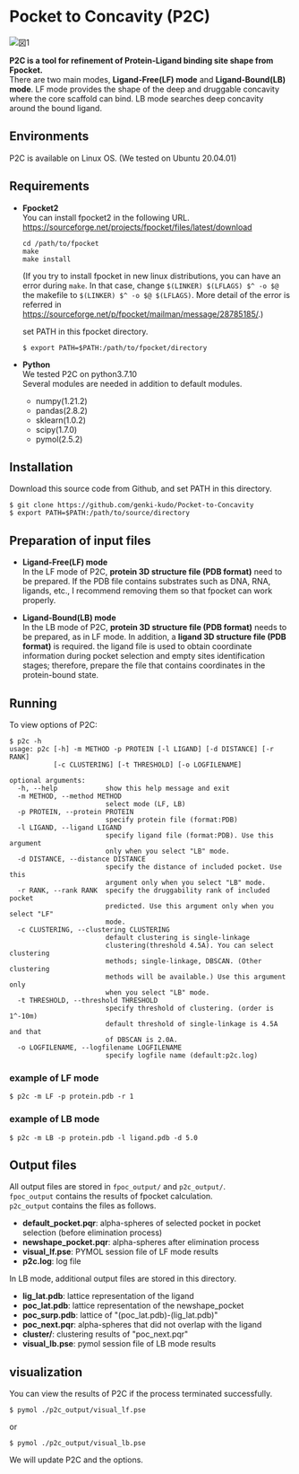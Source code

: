 # Pocket to Concavity (P2C)
![図1](https://user-images.githubusercontent.com/96423408/180365403-939d72f2-3268-4398-8ec7-b33bd0732c14.png)

**P2C is a tool for refinement of Protein-Ligand binding site shape from Fpocket.**  
There are two main modes, **Ligand-Free(LF) mode** and **Ligand-Bound(LB) mode**. LF mode provides the shape of the deep and druggable concavity where the core scaffold can bind. LB mode searches deep concavity around the bound ligand.

## Environments
P2C is available on Linux OS. (We tested on Ubuntu 20.04.01)

## Requirements
* **Fpocket2**  
  You can install fpocket2 in the following URL.
  https://sourceforge.net/projects/fpocket/files/latest/download
  
  ```
  cd /path/to/fpocket
  make
  make install
  ```
  
  (If you try to install fpocket in new linux distributions, you can have an error during ```make```. In that case, change ```$(LINKER) $(LFLAGS) $^ -o $@``` the makefile to ```$(LINKER) $^ -o $@ $(LFLAGS)```. More detail of the error is referred in https://sourceforge.net/p/fpocket/mailman/message/28785185/.)  
  
  set PATH in this fpocket directory.  
  ~~~
  $ export PATH=$PATH:/path/to/fpocket/directory
  ~~~
 
* **Python**  
  We tested P2C on python3.7.10  
  Several modules are needed in addition to default modules.
  * numpy(1.21.2)
  * pandas(2.8.2)
  * sklearn(1.0.2)
  * scipy(1.7.0)
  * pymol(2.5.2)

## Installation
Download this source code from Github, and set PATH in this directory.  
~~~
$ git clone https://github.com/genki-kudo/Pocket-to-Concavity  
$ export PATH=$PATH:/path/to/source/directory
~~~

## Preparation of input files
* **Ligand-Free(LF) mode**  
  In the LF mode of P2C, **protein 3D structure file (PDB format)** need to be prepared. If the PDB file contains substrates such as DNA, RNA, ligands, etc., I recommend removing them so that fpocket can work properly.
  
* **Ligand-Bound(LB) mode**  
  In the LB mode of P2C, **protein 3D structure file (PDB format)** needs to be prepared, as in LF mode. In addition, a **ligand 3D structure file (PDB format)** is required. the ligand file is used to obtain coordinate information during pocket selection and empty sites identification stages; therefore, prepare the file that contains coordinates in the protein-bound state.

## Running
To view options of P2C:
~~~
$ p2c -h
usage: p2c [-h] -m METHOD -p PROTEIN [-l LIGAND] [-d DISTANCE] [-r RANK]
           [-c CLUSTERING] [-t THRESHOLD] [-o LOGFILENAME]

optional arguments:
  -h, --help            show this help message and exit
  -m METHOD, --method METHOD
                        select mode (LF, LB)
  -p PROTEIN, --protein PROTEIN
                        specify protein file (format:PDB)
  -l LIGAND, --ligand LIGAND
                        specify ligand file (format:PDB). Use this argument
                        only when you select "LB" mode.
  -d DISTANCE, --distance DISTANCE
                        specify the distance of included pocket. Use this
                        argument only when you select "LB" mode.
  -r RANK, --rank RANK  specify the druggability rank of included pocket
                        predicted. Use this argument only when you select "LF"
                        mode.
  -c CLUSTERING, --clustering CLUSTERING
                        default clustering is single-linkage
                        clustering(threshold 4.5A). You can select clustering
                        methods; single-linkage, DBSCAN. (Other clustering
                        methods will be available.) Use this argument only
                        when you select "LB" mode.
  -t THRESHOLD, --threshold THRESHOLD
                        specify threshold of clustering. (order is 1^-10m)
                        default threshold of single-linkage is 4.5A and that
                        of DBSCAN is 2.0A.
  -o LOGFILENAME, --logfilename LOGFILENAME
                        specify logfile name (default:p2c.log)
~~~

### **example of LF mode**
~~~
$ p2c -m LF -p protein.pdb -r 1
~~~

### **example of LB mode**
~~~
$ p2c -m LB -p protein.pdb -l ligand.pdb -d 5.0
~~~

## Output files
All output files are stored in ```fpoc_output/``` and ```p2c_output/```.  
```fpoc_output``` contains the results of fpocket calculation.  
```p2c_output``` contains the files as follows.  
* **default_pocket.pqr**: alpha-spheres of selected pocket in pocket selection (before elimination process)
* **newshape_pocket.pqr**: alpha-spheres after elimination process
* **visual_lf.pse**: PYMOL session file of LF mode results
* **p2c.log**: log file

In LB mode, additional output files are stored in this directory.  
* **lig_lat.pdb**: lattice representation of the ligand
* **poc_lat.pdb**: lattice representation of the newshape_pocket
* **poc_surp.pdb**: lattice of "(poc_lat.pdb)-(lig_lat.pdb)"
* **poc_next.pqr**: alpha-spheres that did not overlap with the ligand
* **cluster/**: clustering results of "poc_next.pqr"
* **visual_lb.pse**: pymol session file of LB mode results 

## visualization
You can view the results of P2C if the process terminated successfully.  
~~~
$ pymol ./p2c_output/visual_lf.pse
~~~
or
~~~
$ pymol ./p2c_output/visual_lb.pse
~~~



We will update P2C and the options.



